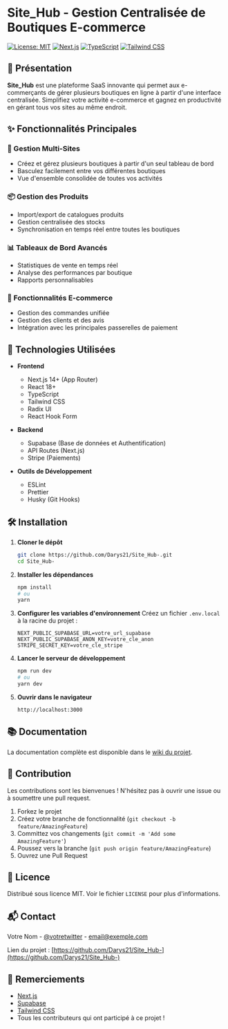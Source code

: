 # Site_Hub - Gestion Centralisée de Boutiques E-commerce

[![License: MIT](https://img.shields.io/badge/License-MIT-yellow.svg)](https://opensource.org/licenses/MIT)
[![Next.js](https://img.shields.io/badge/Next.js-13+-000000?logo=next.js&logoColor=white)](https://nextjs.org/)
[![TypeScript](https://img.shields.io/badge/TypeScript-4.9+-3178C6?logo=typescript&logoColor=white)](https://www.typescriptlang.org/)
[![Tailwind CSS](https://img.shields.io/badge/Tailwind_CSS-3.3+-06B6D4?logo=tailwind-css&logoColor=white)](https://tailwindcss.com/)

## 🌟 Présentation

**Site_Hub** est une plateforme SaaS innovante qui permet aux e-commerçants de gérer plusieurs boutiques en ligne à partir d'une interface centralisée. Simplifiez votre activité e-commerce et gagnez en productivité en gérant tous vos sites au même endroit.

## ✨ Fonctionnalités Principales

### 🏪 Gestion Multi-Sites
- Créez et gérez plusieurs boutiques à partir d'un seul tableau de bord
- Basculez facilement entre vos différentes boutiques
- Vue d'ensemble consolidée de toutes vos activités

### 📦 Gestion des Produits
- Import/export de catalogues produits
- Gestion centralisée des stocks
- Synchronisation en temps réel entre toutes les boutiques

### 📊 Tableaux de Bord Avancés
- Statistiques de vente en temps réel
- Analyse des performances par boutique
- Rapports personnalisables

### 🛒 Fonctionnalités E-commerce
- Gestion des commandes unifiée
- Gestion des clients et des avis
- Intégration avec les principales passerelles de paiement

## 🚀 Technologies Utilisées

- **Frontend**
  - Next.js 14+ (App Router)
  - React 18+
  - TypeScript
  - Tailwind CSS
  - Radix UI
  - React Hook Form

- **Backend**
  - Supabase (Base de données et Authentification)
  - API Routes (Next.js)
  - Stripe (Paiements)

- **Outils de Développement**
  - ESLint
  - Prettier
  - Husky (Git Hooks)

## 🛠 Installation

1. **Cloner le dépôt**
   ```bash
   git clone https://github.com/Darys21/Site_Hub-.git
   cd Site_Hub-
   ```

2. **Installer les dépendances**
   ```bash
   npm install
   # ou
   yarn
   ```

3. **Configurer les variables d'environnement**
   Créez un fichier `.env.local` à la racine du projet :
   ```env
   NEXT_PUBLIC_SUPABASE_URL=votre_url_supabase
   NEXT_PUBLIC_SUPABASE_ANON_KEY=votre_cle_anon
   STRIPE_SECRET_KEY=votre_cle_stripe
   ```

4. **Lancer le serveur de développement**
   ```bash
   npm run dev
   # ou
   yarn dev
   ```

5. **Ouvrir dans le navigateur**
   ```
   http://localhost:3000
   ```

## 📚 Documentation

La documentation complète est disponible dans le [wiki du projet](https://github.com/Darys21/Site_Hub-/wiki).

## 🤝 Contribution

Les contributions sont les bienvenues ! N'hésitez pas à ouvrir une issue ou à soumettre une pull request.

1. Forkez le projet
2. Créez votre branche de fonctionnalité (`git checkout -b feature/AmazingFeature`)
3. Committez vos changements (`git commit -m 'Add some AmazingFeature'`)
4. Poussez vers la branche (`git push origin feature/AmazingFeature`)
5. Ouvrez une Pull Request

## 📄 Licence

Distribué sous licence MIT. Voir le fichier `LICENSE` pour plus d'informations.

## 📬 Contact

Votre Nom - [@votretwitter](https://twitter.com/votretwitter) - email@exemple.com

Lien du projet : [https://github.com/Darys21/Site_Hub-](https://github.com/Darys21/Site_Hub-)

## 🙏 Remerciements

- [Next.js](https://nextjs.org/)
- [Supabase](https://supabase.com/)
- [Tailwind CSS](https://tailwindcss.com/)
- Tous les contributeurs qui ont participé à ce projet !